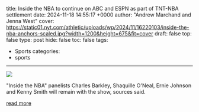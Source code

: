 title: Inside the NBA to continue on ABC and ESPN as part of TNT-NBA settlement
date: 2024-11-18 14:55:17 +0000
author: "Andrew Marchand and Jenna West"
cover: https://static01.nyt.com/athletic/uploads/wp/2024/11/16220103/inside-the-nba-anchors-scaled.jpg?width=1200&height=675&fit=cover
draft: false
top: false
type: post
hide: false
toc: false
tags:
  - Sports
categories:
  - sports
---

![](https://static01.nyt.com/athletic/uploads/wp/2024/11/16220103/inside-the-nba-anchors-scaled.jpg?width=1200&height=675&fit=cover)

"Inside the NBA" panelists Charles Barkley, Shaquille O'Neal, Ernie Johnson and Kenny Smith will remain with the show, sources said.

[read more](https://www.nytimes.com/athletic/5926632/2024/11/18/inside-the-nba-abc-espn-tnt-lawsuit/)
